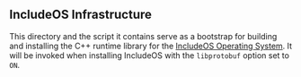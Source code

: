 
IncludeOS Infrastructure
------------------------

This directory and the script it contains serve as a bootstrap for building and installing the C++ runtime library for the [IncludeOS Operating System](https://github.com/hioa-cs/IncludeOS). It will be invoked when installing IncludeOS with the `libprotobuf` option set to `ON`.
